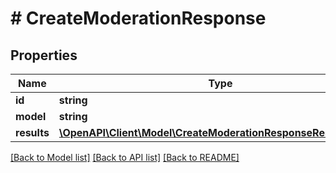 # # CreateModerationResponse

## Properties

Name | Type | Description | Notes
------------ | ------------- | ------------- | -------------
**id** | **string** |  |
**model** | **string** |  |
**results** | [**\OpenAPI\Client\Model\CreateModerationResponseResultsInner[]**](CreateModerationResponseResultsInner.md) |  |

[[Back to Model list]](../../README.md#models) [[Back to API list]](../../README.md#endpoints) [[Back to README]](../../README.md)
